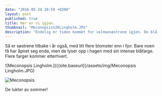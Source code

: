 ```yaml
---
date: "2016-05-24 20:59 +0200"
layout: post
published: true
title: Her er vi igjen.
thumbnail: "Meconopsis%20Lingholm.JPG"
description: "Endelig er tiden kommet for valmuesøstrene igjen. De blå har startet blomstringen, og snart kommer de hvite og forhåpentligvis de lilla.  "
---
```


Så er søstrene tilbake i år også, med litt flere blomster enn i fjor. Bare noen få har åpnet seg enda, men de lyser opp i hagen med sin intense blåfarge. Flere farger kommer etterhvert.

![Meconopsis Lingholm.]({{site.baseurl}}/assets/img/Meconopsis Lingholm.JPG)

<!--more-->

![Meconopsis.]({{site.baseurl}}/assets/img/Meconopsis.JPG)


De lukter av sommer!
